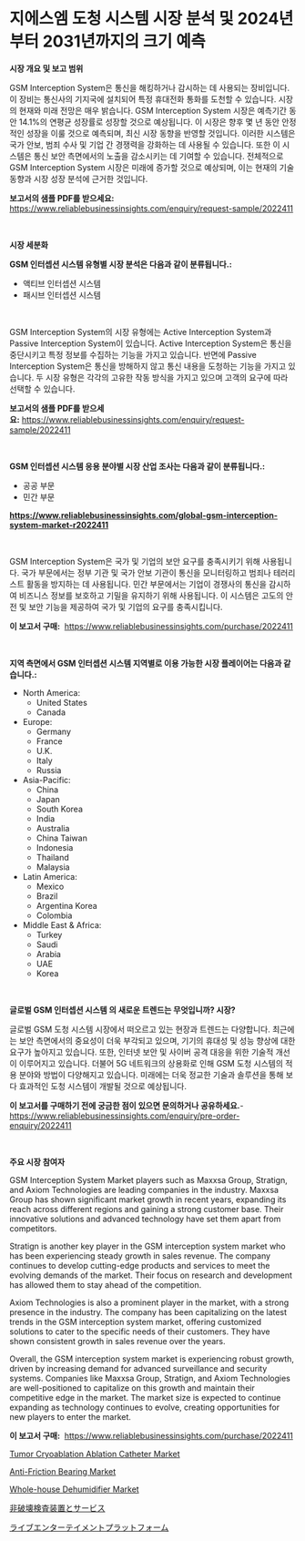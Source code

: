 <p><h1>지에스엠 도청 시스템 시장 분석 및 2024년부터 2031년까지의 크기 예측</h1></p><p><strong>시장 개요 및 보고 범위</strong></p>
<p><p>GSM Interception System은 통신을 해킹하거나 감시하는 데 사용되는 장비입니다. 이 장비는 통신사의 기지국에 설치되어 특정 휴대전화 통화를 도천할 수 있습니다. 시장의 현재와 미래 전망은 매우 밝습니다. GSM Interception System 시장은 예측기간 동안 14.1%의 연평균 성장률로 성장할 것으로 예상됩니다. 이 시장은 향후 몇 년 동안 안정적인 성장을 이룰 것으로 예측되며, 최신 시장 동향을 반영할 것입니다. 이러한 시스템은 국가 안보, 범죄 수사 및 기업 간 경쟁력을 강화하는 데 사용될 수 있습니다. 또한 이 시스템은 통신 보안 측면에서의 노출을 감소시키는 데 기여할 수 있습니다. 전체적으로 GSM Interception System 시장은 미래에 증가할 것으로 예상되며, 이는 현재의 기술 동향과 시장 성장 분석에 근거한 것입니다.</p></p>
<p><strong>보고서의 샘플 PDF를 받으세요:</strong> <a href="https://www.reliablebusinessinsights.com/enquiry/request-sample/2022411">https://www.reliablebusinessinsights.com/enquiry/request-sample/2022411</a></p>
<p>&nbsp;</p>
<p><strong>시장 세분화</strong></p>
<p><strong>GSM 인터셉션 시스템 유형별 시장 분석은 다음과 같이 분류됩니다.:</strong></p>
<p><ul><li>액티브 인터셉션 시스템</li><li>패시브 인터셉션 시스템</li></ul></p>
<p>&nbsp;</p>
<p><p>GSM Interception System의 시장 유형에는 Active Interception System과 Passive Interception System이 있습니다. Active Interception System은 통신을 중단시키고 특정 정보를 수집하는 기능을 가지고 있습니다. 반면에 Passive Interception System은 통신을 방해하지 않고 통신 내용을 도청하는 기능을 가지고 있습니다. 두 시장 유형은 각각의 고유한 작동 방식을 가지고 있으며 고객의 요구에 따라 선택할 수 있습니다.</p></p>
<p><strong>보고서의 샘플 PDF를 받으세요:</strong>&nbsp;<a href="https://www.reliablebusinessinsights.com/enquiry/request-sample/2022411">https://www.reliablebusinessinsights.com/enquiry/request-sample/2022411</a></p>
<p>&nbsp;</p>
<p><strong> GSM 인터셉션 시스템 응용 분야별 시장 산업 조사는 다음과 같이 분류됩니다.:</strong></p>
<p><ul><li>공공 부문</li><li>민간 부문</li></ul></p>
<p><strong><a href="https://www.reliablebusinessinsights.com/global-gsm-interception-system-market-r2022411">https://www.reliablebusinessinsights.com/global-gsm-interception-system-market-r2022411</a></strong></p>
<p>&nbsp;</p>
<p><p>GSM Interception System은 국가 및 기업의 보안 요구를 충족시키기 위해 사용됩니다. 국가 부문에서는 정부 기관 및 국가 안보 기관이 통신을 모니터링하고 범죄나 테러리스트 활동을 방지하는 데 사용됩니다. 민간 부문에서는 기업이 경쟁사의 통신을 감시하여 비즈니스 정보를 보호하고 기밀을 유지하기 위해 사용됩니다. 이 시스템은 고도의 안전 및 보안 기능을 제공하여 국가 및 기업의 요구를 충족시킵니다.</p></p>
<p><strong>이 보고서 구매:</strong>&nbsp; <a href="https://www.reliablebusinessinsights.com/purchase/2022411">https://www.reliablebusinessinsights.com/purchase/2022411</a></p>
<p>&nbsp;</p>
<p><strong>지역 측면에서 GSM 인터셉션 시스템 지역별로 이용 가능한 시장 플레이어는 다음과 같습니다.:</strong></p>
<p><ul>
    <li>
        North America:
        <ul>
            <li>United States</li>
            <li>Canada</li>
        </ul>
    </li>
    <li>
        Europe:
        <ul>
            <li>Germany</li>
            <li>France</li>
            <li>U.K.</li>
            <li>Italy</li>
            <li>Russia</li>
        </ul>
    </li>
    <li>
        Asia-Pacific:
        <ul>
            <li>China</li>
            <li>Japan</li>
            <li>South Korea</li>
            <li>India</li>
            <li>Australia</li>
            <li>China Taiwan</li>
            <li>Indonesia</li>
            <li>Thailand</li>
            <li>Malaysia</li>
        </ul>
    </li>
    <li>
        Latin America:
        <ul>
            <li>Mexico</li>
            <li>Brazil</li>
            <li>Argentina Korea</li>
            <li>Colombia</li>
        </ul>
    </li>
    <li>
        Middle East & Africa:
        <ul>
            <li>Turkey</li>
            <li>Saudi</li>
            <li>Arabia</li>
            <li>UAE</li>
            <li>Korea</li>
        </ul>
    </li>
    </ul></p>
<p>&nbsp;</p>
<p><strong>글로벌 GSM 인터셉션 시스템 의 새로운 트렌드는 무엇입니까? 시장?</strong></p>
<p><p>글로벌 GSM 도청 시스템 시장에서 떠오르고 있는 현장과 트렌드는 다양합니다. 최근에는 보안 측면에서의 중요성이 더욱 부각되고 있으며, 기기의 휴대성 및 성능 향상에 대한 요구가 높아지고 있습니다. 또한, 인터넷 보안 및 사이버 공격 대응을 위한 기술적 개선이 이루어지고 있습니다. 더불어 5G 네트워크의 상용화로 인해 GSM 도청 시스템의 적용 분야와 방법이 다양해지고 있습니다. 미래에는 더욱 정교한 기술과 솔루션을 통해 보다 효과적인 도청 시스템이 개발될 것으로 예상됩니다.</p></p>
<p><strong>이 보고서를 구매하기 전에 궁금한 점이 있으면 문의하거나 공유하세요.</strong>- <a href="https://www.reliablebusinessinsights.com/enquiry/pre-order-enquiry/2022411">https://www.reliablebusinessinsights.com/enquiry/pre-order-enquiry/2022411</a></p>
<p>&nbsp;</p>
<p><strong>주요 시장 참여자</strong></p>
<p><p>GSM Interception System Market players such as Maxxsa Group, Stratign, and Axiom Technologies are leading companies in the industry. Maxxsa Group has shown significant market growth in recent years, expanding its reach across different regions and gaining a strong customer base. Their innovative solutions and advanced technology have set them apart from competitors.</p><p>Stratign is another key player in the GSM interception system market who has been experiencing steady growth in sales revenue. The company continues to develop cutting-edge products and services to meet the evolving demands of the market. Their focus on research and development has allowed them to stay ahead of the competition.</p><p>Axiom Technologies is also a prominent player in the market, with a strong presence in the industry. The company has been capitalizing on the latest trends in the GSM interception system market, offering customized solutions to cater to the specific needs of their customers. They have shown consistent growth in sales revenue over the years.</p><p>Overall, the GSM interception system market is experiencing robust growth, driven by increasing demand for advanced surveillance and security systems. Companies like Maxxsa Group, Stratign, and Axiom Technologies are well-positioned to capitalize on this growth and maintain their competitive edge in the market. The market size is expected to continue expanding as technology continues to evolve, creating opportunities for new players to enter the market.</p></p>
<p><strong>이 보고서 구매:</strong>&nbsp;&nbsp;<a href="https://www.reliablebusinessinsights.com/purchase/2022411">https://www.reliablebusinessinsights.com/purchase/2022411</a></p>
<p><p><a href="https://www.linkedin.com/pulse/tumor-cryoablation-ablation-catheter-market-research-report-26g0c">Tumor Cryoablation Ablation Catheter Market</a></p><p><a href="https://github.com/markusgodoy/Market-Research-Report-List-3/blob/main/anti-friction-bearing-market.md">Anti-Friction Bearing Market</a></p><p><a href="https://issuu.com/reportprime-2/docs/whole-house-dehumidifier-market-size-2030.pptx">Whole-house Dehumidifier Market</a></p><p><a href="https://github.com/DanykaKilback/Market-Research-Report-List-1/blob/main/558668384065.md">非破壊検査装置とサービス</a></p><p><a href="https://github.com/mohamedbakry57/Market-Research-Report-List-4/blob/main/773584484066.md">ライブエンターテイメントプラットフォーム</a></p></p>